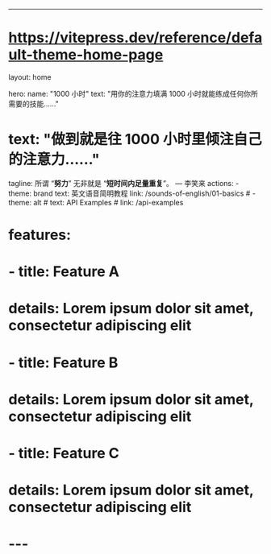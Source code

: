 ---
# https://vitepress.dev/reference/default-theme-home-page
layout: home

hero:
  name: "1000 小时"
  text: "用你的注意力填满 1000 小时就能练成任何你所需要的技能……"
  # text: "做到就是往 1000 小时里倾注自己的注意力……"
  tagline: 所谓 “<strong>努力</strong>” 无非就是 “<strong>短时间内足量重复</strong>”。 — 李笑来
  actions:
    - theme: brand
      text: 英文语音简明教程
      link: /sounds-of-english/01-basics
    # - theme: alt
    #   text: API Examples
    #   link: /api-examples

# features:
#   - title: Feature A
#     details: Lorem ipsum dolor sit amet, consectetur adipiscing elit
#   - title: Feature B
#     details: Lorem ipsum dolor sit amet, consectetur adipiscing elit
#   - title: Feature C
#     details: Lorem ipsum dolor sit amet, consectetur adipiscing elit
# ---


